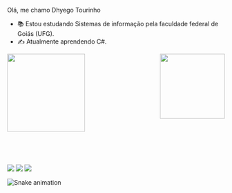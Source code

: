 Olá, me chamo Dhyego Tourinho

-  📚 Estou estudando Sistemas de informação pela faculdade federal de Goiás (UFG).
-  ✍️ Atualmente aprendendo C#.


<div>
  <img  height="180em" src="https://github-readme-stats.vercel.app/api?username=DhyegoTourinho&show_icons=true&theme=great-gatsby&include_all_commits=true&count_private=true"/>
  <img align="right" height="150em" src="https://github-readme-stats.vercel.app/api/top-langs/?username=DhyegoTourinho&layout=compact&langs_count=16&theme=great-gatsby"/>
  
</div>

</div>
  
  ##
 
<div>

<div style="display: inline_block"><br>

</div>
  
  ##
 
<div> 
  <a href="https://www.instagram.com/Dhyego_Tourinho" target="_blank"><img src="https://img.shields.io/badge/-Instagram-%23E4405F?style=for-the-badge&logo=instagram&logoColor=white" target="_blank"></a>
  <a href = "contato@DhyegoTourinho9@gmail.com"><img src="https://img.shields.io/badge/-Gmail-FF0000?style=for-the-badge&logo=gmail&logoColor=white" target="_blank"></a>
  <a href="https://www.linkedin.com/in/dhyego-tourinho-1b5831290/" target="_blank"><img src="https://img.shields.io/badge/-LinkedIn-%230077B5?style=for-the-badge&logo=linkedin&logoColor=white" target="_blank"></a> 
</div>

![Snake animation](https://github.com/LuigiGF/LuigiGF/blob/output/github-contribution-grid-snake.svg)
